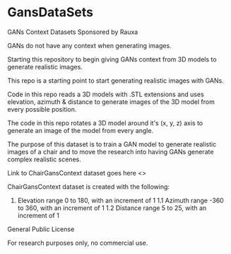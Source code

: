 # GansDataSets
GANs Context Datasets Sponsored by Rauxa

GANs do not have any context when generating images.

Starting this repository to begin giving GANs context from 3D models to generate realistic images.

This repo is a starting point to start generating realistic images with GANs.

Code in this repo reads a 3D models with .STL extensions and uses elevation, azimuth & distance to generate images of the 3D model from every possible position. 

The code in this repo rotates a 3D model around it's (x, y, z) axis to generate an image of the model from every angle.

The purpose of this dataset is to train a GAN model to generate realistic images of a chair and to move the research into having GANs generate complex realistic scenes.

Link to ChairGansContext dataset goes here <>

ChairGansContext dataset is created with the following:
   1. Elevation range 0 to 180, with an increment of 1
      1.1 Azimuth range -360 to 360, with an increment of 1
         1.2 Distance range 5 to 25, with an increment of 1



General Public License

For research purposes only, no commercial use.
